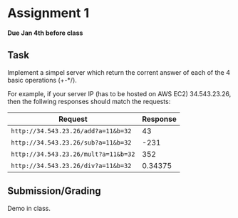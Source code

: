 # Assignment 1
**Due Jan 4th before class**

## Task 
Implement a simpel server which return the corrent answer of each of the
4 basic operations (+-*/).

For example, if your server IP (has to be hosted on AWS EC2) 34.543.23.26,
then the follwing responses should match the requests:

Request | Response
--- | --- 
`http://34.543.23.26/add?a=11&b=32` | 43
`http://34.543.23.26/sub?a=11&b=32` | -231
`http://34.543.23.26/mult?a=11&b=32` | 352
`http://34.543.23.26/div?a=11&b=32` | 0.34375

## Submission/Grading
Demo in class.

